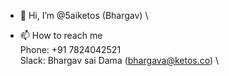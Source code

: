 - 👋 Hi, I’m @5aiketos (Bhargav) \

-  📫 How to reach me \
  Phone: +91 7824042521 \
  Slack: Bhargav sai Dama (bhargava@ketos.co) \
